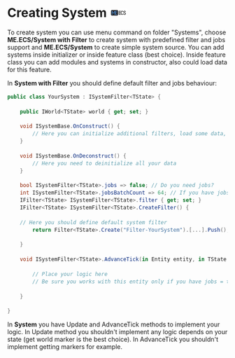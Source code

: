 # Creating System [![](Logo-Tiny.png)](/../../#glossary)
To create system you can use menu command on folder "Systems", choose **ME.ECS/System with Filter** to create system with predefined filter and jobs support and **ME.ECS/System** to create simple system source. 
You can add systems inside initializer or inside feature class (best choice). Inside feature class you can add modules and systems in constructor, also could load data for this feature.

In **System with Filter** you should define default filter and jobs behaviour:
```csharp
public class YourSystem : ISystemFilter<TState> {
    
    public IWorld<TState> world { get; set; }
    
    void ISystemBase.OnConstruct() {
        // Here you can initialize additional filters, load some data, or cache references to features
    }
    
    void ISystemBase.OnDeconstruct() {
        // Here you need to deinitialize all your data
    }
    
    bool ISystemFilter<TState>.jobs => false; // Do you need jobs?
    int ISystemFilter<TState>.jobsBatchCount => 64; // If you have jobs, how it should be batched?
    IFilter<TState> ISystemFilter<TState>.filter { get; set; }
    IFilter<TState> ISystemFilter<TState>.CreateFilter() {
        
	// Here you should define default system filter
        return Filter<TState>.Create("Filter-YourSystem").[...].Push();
        
    }

    void ISystemFilter<TState>.AdvanceTick(in Entity entity, in TState state, in float deltaTime) {

        // Place your logic here
        // Be sure you works with this entity only if you have jobs = true

    }

}
```

In **System** you have Update and AdvanceTick methods to implement your logic.
In Update method you shouldn't implement any logic depends on your state (get world marker is the best choice). In AdvanceTick you shouldn't implement getting markers for example.
